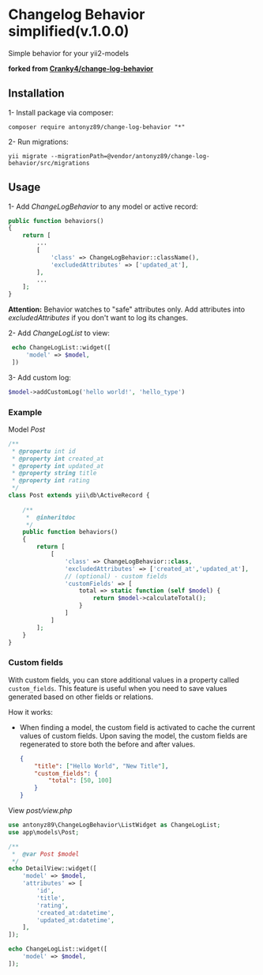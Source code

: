 # Changelog Behavior simplified(v.1.0.0) 

Simple behavior for your yii2-models 

**forked from [Cranky4/change-log-behavior](https://github.com/Cranky4/change-log-behavior)**

## Installation

1- Install package via composer:
```
composer require antonyz89/change-log-behavior "*"
```
2- Run migrations:
```
yii migrate --migrationPath=@vendor/antonyz89/change-log-behavior/src/migrations
```

## Usage

1- Add *ChangeLogBehavior* to any model or active record:
```php
public function behaviors()
{
    return [
        ...
        [
            'class' => ChangeLogBehavior::className(),
            'excludedAttributes' => ['updated_at'],
        ],
        ...
    ];
}
```
__Attention:__ Behavior watches to "safe" attributes only.
Add attributes into *excludedAttributes* if you don't want to log 
its changes.

2- Add *ChangeLogList* to view:
```php
 echo ChangeLogList::widget([
     'model' => $model,
 ])
```

3- Add custom log:
```php
$model->addCustomLog('hello world!', 'hello_type')
```

### Example

Model *Post*
```php
/**
 * @propertu int id
 * @property int created_at
 * @property int updated_at
 * @property string title
 * @property int rating
 */
class Post extends yii\db\ActiveRecord {
    
    /**
     *  @inheritdoc
     */
    public function behaviors()
    {
        return [
            [
                'class' => ChangeLogBehavior::class,
                'excludedAttributes' => ['created_at','updated_at'],
                // (optional) - custom fields
                'customFields' => [
                    total => static function (self $model) {
                        return $model->calculateTotal();
                    }
                ]
            ]
        ];
    }
}
```

### Custom fields

With custom fields, you can store additional values in a property called `custom_fields`. This feature is useful when you need to save values generated based on other fields or relations.


How it works:

* When finding a model, the custom field is activated to cache the current values of custom fields. Upon saving the model, the custom fields are regenerated to store both the before and after values.
    ```json
    {
        "title": ["Hello World", "New Title"],
        "custom_fields": {
            "total": [50, 100]
        }
    }
    ```

View *post/view.php*
```php
use antonyz89\ChangeLogBehavior\ListWidget as ChangeLogList;
use app\models\Post;

/**
 *  @var Post $model
 */
echo DetailView::widget([
    'model' => $model,
    'attributes' => [
        'id',
        'title',
        'rating',
        'created_at:datetime',
        'updated_at:datetime',
    ],
]);

echo ChangeLogList::widget([
    'model' => $model,
]);

```
